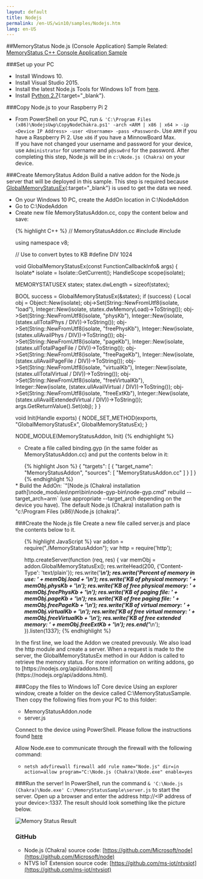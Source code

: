 ```yaml
---
layout: default
title: Nodejs
permalink: /en-US/win10/samples/Nodejs.htm
lang: en-US
---
```


##MemoryStatus Node.js (Console Application) Sample
Related: [MemoryStatus C++ Console Application Sample]({{site.baseurl}}/{{page.lang}}/win10/samples/ConsoleApp.htm)


###Set up your PC
* Install Windows 10.
* Install Visual Studio 2015.
* Install the latest Node.js Tools for Windows IoT from [here](https://github.com/ms-iot/ntvsiot/releases).
* Install [Python 2.7](https://www.python.org/downloads/){:target="_blank"}.

###Copy Node.js to your Raspberry Pi 2
* From PowerShell on your PC, run `& 'C:\Program Files (x86)\NodejsUwp\CopyNodeChakra.ps1' -arch <ARM | x86 | x64 > -ip <Device IP Address> -user <Username> -pass <Password>`. Use `ARM` if you have a Raspberry Pi 2. Use `x86` if you have a MinnowBoard Max.  
  If you have not changed your username and password for your device, use `Administrator` for username and `p@ssw0rd` for the password. After completing this step, Node.js will be in `c:\Node.js (Chakra)` on your device.


###Create MemoryStatus Addon
Build a native addon for the Node.js server that will be deployed in this sample. This step is required because [GlobalMemoryStatusEx](https://msdn.microsoft.com/en-us/library/windows/desktop/aa366589(v=vs.85).aspx){:target="_blank"} is used to get the data we need.

* On your Windows 10 PC, create the AddOn location in C:\NodeAddon
* Go to C:\NodeAddon
* Create new file MemoryStatusAddon.cc, copy the content below and save:
<UL>
{% highlight C++ %}
// MemoryStatusAddon.cc
#include <node.h>
#include <windows.h>

using namespace v8;

// Use to convert bytes to KB
#define DIV 1024

void GlobalMemoryStatusEx(const FunctionCallbackInfo<Value>& args) {
  Isolate* isolate = Isolate::GetCurrent();
  HandleScope scope(isolate);

  MEMORYSTATUSEX statex;
  statex.dwLength = sizeof(statex);

  BOOL success = GlobalMemoryStatusEx(&statex);
  if (success)
  {
    Local<Object> obj = Object::New(isolate);
    obj->Set(String::NewFromUtf8(isolate, "load"), Integer::New(isolate, statex.dwMemoryLoad)->ToString());
    obj->Set(String::NewFromUtf8(isolate, "physKb"), Integer::New(isolate, (statex.ullTotalPhys / DIV))->ToString());
    obj->Set(String::NewFromUtf8(isolate, "freePhysKb"), Integer::New(isolate, (statex.ullAvailPhys / DIV))->ToString());
    obj->Set(String::NewFromUtf8(isolate, "pageKb"), Integer::New(isolate, (statex.ullTotalPageFile / DIV))->ToString());
    obj->Set(String::NewFromUtf8(isolate, "freePageKb"), Integer::New(isolate, (statex.ullAvailPageFile / DIV))->ToString());
    obj->Set(String::NewFromUtf8(isolate, "virtualKb"), Integer::New(isolate, (statex.ullTotalVirtual / DIV))->ToString());
    obj->Set(String::NewFromUtf8(isolate, "freeVirtualKb"), Integer::New(isolate, (statex.ullAvailVirtual / DIV))->ToString());
    obj->Set(String::NewFromUtf8(isolate, "freeExtKb"), Integer::New(isolate, (statex.ullAvailExtendedVirtual / DIV))->ToString());
    args.GetReturnValue().Set(obj);
  }
}

void Init(Handle<Object> exports) {
  NODE_SET_METHOD(exports, "GlobalMemoryStatusEx", GlobalMemoryStatusEx);
}

NODE_MODULE(MemoryStatusAddon, Init)
{% endhighlight %}
</UL>

* Create a file called binding.gyp (in the same folder as MemoryStatusAddon.cc) and put the contents below in it:
<UL>
{% highlight Json %}
{
  "targets": [
    {
      "target_name": "MemoryStatusAddon",
      "sources": [ "MemoryStatusAddon.cc" ]
    }
  ]
}
{% endhighlight %}
</UL>
* Build the AddOn: `"[Node.js (Chakra) installation path]\node_modules\npm\bin\node-gyp-bin\node-gyp.cmd" rebuild --target_arch=arm` (use appropriate --target_arch depending on the device you have).  
  The default Node.js (Chakra) installation path is "c:\Program Files (x86)\Node.js (chakra)".


###Create the Node.js file
Create a new file called server.js and place the contents below to it.
<UL>
{% highlight JavaScript %}
var addon = require("./MemoryStatusAddon");
var http = require('http');

http.createServer(function (req, res) {
  var memObj = addon.GlobalMemoryStatusEx();
  res.writeHead(200, {'Content-Type': 'text/plain'});
  res.write('*************************************************\n');
  res.write('Percent of memory in use: ' + memObj.load + '\n');
  res.write('KB of physical memory: ' + memObj.physKb + '\n');
  res.write('KB of free physical memory: ' + memObj.freePhysKb + '\n');
  res.write('KB of paging file: ' + memObj.pageKb + '\n');
  res.write('KB of free paging file: ' + memObj.freePageKb + '\n');
  res.write('KB of virtual memory: ' + memObj.virtualKb + '\n');
  res.write('KB of free virtual memory: ' + memObj.freeVirtualKb + '\n');
  res.write('KB of free extended memory: ' + memObj.freeExtKb + '\n');
  res.end('*************************************************\n');
}).listen(1337);
{% endhighlight %}
</UL>
In the first line, we load the Addon we created prevously. We also load the http module and create a server. When a request is made to the server,
the GlobalMemoryStatusEx method in our Addon is called to retrieve the memory status.
For more information on writing addons, go to [https://nodejs.org/api/addons.html](https://nodejs.org/api/addons.html).


###Copy the files to Windows IoT Core device
Using an explorer window, create a folder on the device called C:\MemoryStatusSample. Then copy the following files from your PC to this folder:

* MemoryStatusAddon.node
* server.js

Connect to the device using PowerShell.  Please follow the instructions found [here]({{site.baseurl}}/{{page.lang}}/win10/samples/PowerShell.htm)

Allow Node.exe to communicate through the firewall with the following command:

* `netsh advfirewall firewall add rule name="Node.js" dir=in action=allow program="C:\Node.js (Chakra)\Node.exe" enable=yes`


###Run the server!
In PowerShell, run the command `& 'C:\Node.js (Chakra)\Node.exe' C:\MemoryStatusSample\server.js` to start the server.
Open up a browser and enter the address http://&lt;IP address of your device&gt;:1337. The result should look something like the picture below.

![Memory Status Result]({{site.baseurl}}/images/Nodejs/memorystatus-ie.PNG)


### GitHub
* Node.js (Chakra) source code: [https://github.com/Microsoft/node](https://github.com/Microsoft/node)
* NTVS IoT Extension source code: [https://github.com/ms-iot/ntvsiot](https://github.com/ms-iot/ntvsiot)
